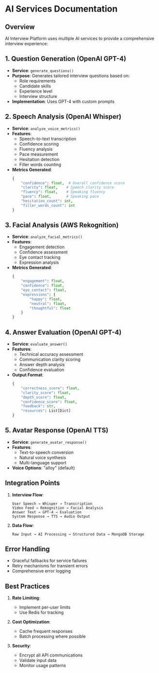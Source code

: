 # AI Services Documentation

## Overview
AI Interview Platform uses multiple AI services to provide a comprehensive interview experience:

## 1. Question Generation (OpenAI GPT-4)
- **Service**: `generate_questions()`
- **Purpose**: Generates tailored interview questions based on:
  - Role requirements
  - Candidate skills
  - Experience level
  - Interview structure
- **Implementation**: Uses GPT-4 with custom prompts

## 2. Speech Analysis (OpenAI Whisper)
- **Service**: `analyze_voice_metrics()`
- **Features**:
  - Speech-to-text transcription
  - Confidence scoring
  - Fluency analysis
  - Pace measurement
  - Hesitation detection
  - Filler words counting
- **Metrics Generated**:
  ```python
  {
      "confidence": float,  # Overall confidence score
      "clarity": float,    # Speech clarity score
      "fluency": float,    # Speaking fluency
      "pace": float,       # Speaking pace
      "hesitation_count": int,
      "filler_words_count": int
  }
  ```

## 3. Facial Analysis (AWS Rekognition)
- **Service**: `analyze_facial_metrics()`
- **Features**:
  - Engagement detection
  - Confidence assessment
  - Eye contact tracking
  - Expression analysis
- **Metrics Generated**:
  ```python
  {
      "engagement": float,
      "confidence": float,
      "eye_contact": float,
      "expressions": {
          "happy": float,
          "neutral": float,
          "thoughtful": float
      }
  }
  ```

## 4. Answer Evaluation (OpenAI GPT-4)
- **Service**: `evaluate_answer()`
- **Features**:
  - Technical accuracy assessment
  - Communication clarity scoring
  - Answer depth analysis
  - Confidence evaluation
- **Output Format**:
  ```python
  {
      "correctness_score": float,
      "clarity_score": float,
      "depth_score": float,
      "confidence_score": float,
      "feedback": str,
      "resources": List[Dict]
  }
  ```

## 5. Avatar Response (OpenAI TTS)
- **Service**: `generate_avatar_response()`
- **Features**:
  - Text-to-speech conversion
  - Natural voice synthesis
  - Multi-language support
- **Voice Options**: "alloy" (default)

## Integration Points

1. **Interview Flow**:
   ```
   User Speech → Whisper → Transcription
   Video Feed → Rekognition → Facial Analysis
   Answer Text → GPT-4 → Evaluation
   System Response → TTS → Audio Output
   ```

2. **Data Flow**:
   ```
   Raw Input → AI Processing → Structured Data → MongoDB Storage
   ```

## Error Handling
- Graceful fallbacks for service failures
- Retry mechanisms for transient errors
- Comprehensive error logging

## Best Practices
1. **Rate Limiting**:
   - Implement per-user limits
   - Use Redis for tracking

2. **Cost Optimization**:
   - Cache frequent responses
   - Batch processing where possible

3. **Security**:
   - Encrypt all API communications
   - Validate input data
   - Monitor usage patterns 